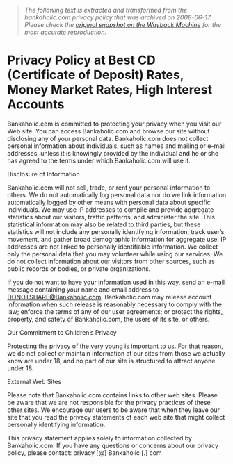 > *The following text is extracted and transformed from the bankaholic.com privacy policy that was archived on 2008-06-17. Please check the [original snapshot on the Wayback Machine](https://web.archive.org/web/20080617094039id_/http%3A//www.bankaholic.com/privacy-policy) for the most accurate reproduction.*

# Privacy Policy at Best CD (Certificate of Deposit) Rates, Money Market Rates, High Interest Accounts

Bankaholic.com is committed to protecting your privacy when you visit our Web site. You can access Bankaholic.com and browse our site without disclosing any of your personal data. Bankaholic.com does not collect personal information about individuals, such as names and mailing or e-mail addresses, unless it is knowingly provided by the individual and he or she has agreed to the terms under which Bankaholic.com will use it.

Disclosure of Information

Bankaholic.com will not sell, trade, or rent your personal information to others. We do not automatically log personal data nor do we link information automatically logged by other means with personal data about specific individuals. We may use IP addresses to compile and provide aggregate statistics about our visitors, traffic patterns, and administer the site. This statistical information may also be related to third parties, but these statistics will not include any personally identifying information, track user’s movement, and gather broad demographic information for aggregate use. IP addresses are not linked to personally identifiable information. We collect only the personal data that you may volunteer while using our services. We do not collect information about our visitors from other sources, such as public records or bodies, or private organizations.

If you do not want to have your information used in this way, send an e-mail message containing your name and email address to DONOTSHARE@Bankaholic.com. Bankaholic.com may release account information when such release is reasonably necessary to comply with the law; enforce the terms of any of our user agreements; or protect the rights, property, and safety of Bankaholic.com, the users of its site, or others.

Our Commitment to Children’s Privacy

Protecting the privacy of the very young is important to us. For that reason, we do not collect or maintain information at our sites from those we actually know are under 18, and no part of our site is structured to attract anyone under 18.

External Web Sites

Please note that Bankaholic.com contains links to other web sites. Please be aware that we are not responsible for the privacy practices of these other sites. We encourage our users to be aware that when they leave our site that you read the privacy statements of each web site that might collect personally identifying information.

This privacy statement applies solely to information collected by Bankaholic.com. If you have any questions or concerns about our privacy policy, please contact: privacy [@] Bankaholic [.] com
